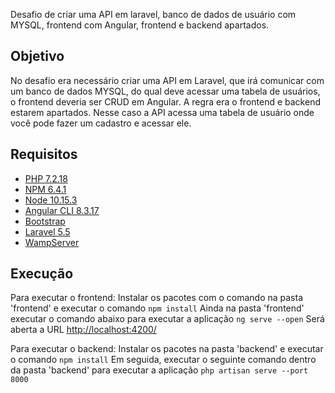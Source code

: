Desafio de criar uma API em laravel, banco de dados de usuário com MYSQL, frontend com Angular, frontend e backend apartados.

## Objetivo
No desafio era necessário criar uma API em Laravel, que irá comunicar com um banco de dados MYSQL, do qual deve acessar uma tabela de usuários, o frontend deveria ser CRUD em Angular. A regra era o frontend e backend estarem apartados. Nesse caso a API acessa uma tabela de usuário onde você pode fazer um cadastro e acessar ele.

## Requisitos
* [PHP 7.2.18](https://www.php.net/releases/7_2_18.php)
* [NPM 6.4.1](https://code.visualstudio.com)
* [Node 10.15.3](https://angular.io/)
* [Angular CLI 8.3.17](https://angular.io/)
* [Bootstrap](https://getbootstrap.com/docs/4.3/getting-started/download/)
* [Laravel 5.5](https://laravel.com/docs/5.5/installation)
* [WampServer](http://www.wampserver.com/en/)

## Execução
Para executar o frontend:
Instalar os pacotes com o comando na pasta 'frontend' e executar o comando
```npm install```
Ainda na pasta 'frontend' executar o comando abaixo para executar a aplicação
```ng serve --open```
Será aberta a URL [http://localhost:4200/](http://localhost:4200/)

Para executar o backend:
Instalar os pacotes na pasta 'backend' e executar o comando
```npm install```
Em seguida, executar o seguinte comando dentro da pasta 'backend' para executar a aplicação
```php artisan serve --port 8000```

